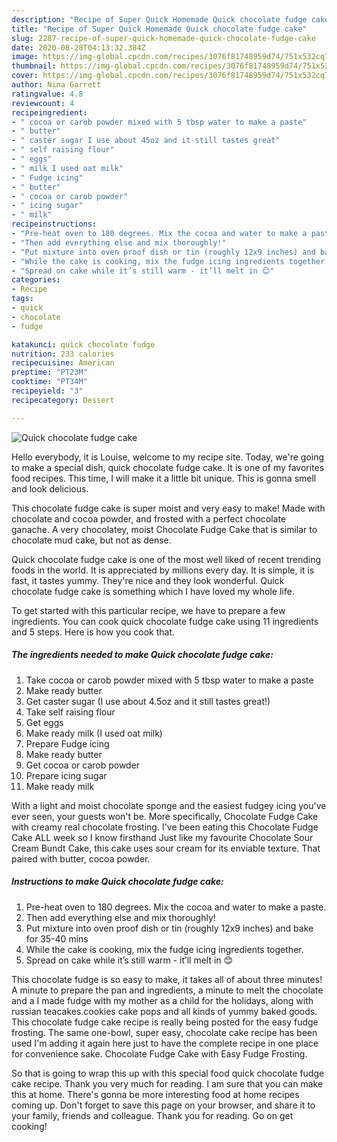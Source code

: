 ```yaml
---
description: "Recipe of Super Quick Homemade Quick chocolate fudge cake"
title: "Recipe of Super Quick Homemade Quick chocolate fudge cake"
slug: 2287-recipe-of-super-quick-homemade-quick-chocolate-fudge-cake
date: 2020-08-28T04:13:32.384Z
image: https://img-global.cpcdn.com/recipes/3076f81748959d74/751x532cq70/quick-chocolate-fudge-cake-recipe-main-photo.jpg
thumbnail: https://img-global.cpcdn.com/recipes/3076f81748959d74/751x532cq70/quick-chocolate-fudge-cake-recipe-main-photo.jpg
cover: https://img-global.cpcdn.com/recipes/3076f81748959d74/751x532cq70/quick-chocolate-fudge-cake-recipe-main-photo.jpg
author: Nina Garrett
ratingvalue: 4.8
reviewcount: 4
recipeingredient:
- " cocoa or carob powder mixed with 5 tbsp water to make a paste"
- " butter"
- " caster sugar I use about 45oz and it still tastes great"
- " self raising flour"
- " eggs"
- " milk I used oat milk"
- " Fudge icing"
- " butter"
- " cocoa or carob powder"
- " icing sugar"
- " milk"
recipeinstructions:
- "Pre-heat oven to 180 degrees. Mix the cocoa and water to make a paste."
- "Then add everything else and mix thoroughly!"
- "Put mixture into oven proof dish or tin (roughly 12x9 inches) and bake for 35-40 mins"
- "While the cake is cooking, mix the fudge icing ingredients together."
- "Spread on cake while it’s still warm - it’ll melt in 😊"
categories:
- Recipe
tags:
- quick
- chocolate
- fudge

katakunci: quick chocolate fudge 
nutrition: 233 calories
recipecuisine: American
preptime: "PT23M"
cooktime: "PT34M"
recipeyield: "3"
recipecategory: Dessert

---
```



![Quick chocolate fudge cake](https://img-global.cpcdn.com/recipes/3076f81748959d74/751x532cq70/quick-chocolate-fudge-cake-recipe-main-photo.jpg)

Hello everybody, it is Louise, welcome to my recipe site. Today, we're going to make a special dish, quick chocolate fudge cake. It is one of my favorites food recipes. This time, I will make it a little bit unique. This is gonna smell and look delicious.

This chocolate fudge cake is super moist and very easy to make! Made with chocolate and cocoa powder, and frosted with a perfect chocolate ganache. A very chocolatey, moist Chocolate Fudge Cake that is similar to chocolate mud cake, but not as dense.

Quick chocolate fudge cake is one of the most well liked of recent trending foods in the world. It is appreciated by millions every day. It is simple, it is fast, it tastes yummy. They're nice and they look wonderful. Quick chocolate fudge cake is something which I have loved my whole life.


To get started with this particular recipe, we have to prepare a few ingredients. You can cook quick chocolate fudge cake using 11 ingredients and 5 steps. Here is how you cook that.

<!--inarticleads1-->

##### The ingredients needed to make Quick chocolate fudge cake:

1. Take  cocoa or carob powder mixed with 5 tbsp water to make a paste
1. Make ready  butter
1. Get  caster sugar (I use about 4.5oz and it still tastes great!)
1. Take  self raising flour
1. Get  eggs
1. Make ready  milk (I used oat milk)
1. Prepare  Fudge icing
1. Make ready  butter
1. Get  cocoa or carob powder
1. Prepare  icing sugar
1. Make ready  milk


With a light and moist chocolate sponge and the easiest fudgey icing you&#39;ve ever seen, your guests won&#39;t be. More specifically, Chocolate Fudge Cake with creamy real chocolate frosting. I&#39;ve been eating this Chocolate Fudge Cake ALL week so I know firsthand Just like my favourite Chocolate Sour Cream Bundt Cake, this cake uses sour cream for its enviable texture. That paired with butter, cocoa powder. 

<!--inarticleads2-->

##### Instructions to make Quick chocolate fudge cake:

1. Pre-heat oven to 180 degrees. Mix the cocoa and water to make a paste.
1. Then add everything else and mix thoroughly!
1. Put mixture into oven proof dish or tin (roughly 12x9 inches) and bake for 35-40 mins
1. While the cake is cooking, mix the fudge icing ingredients together.
1. Spread on cake while it’s still warm - it’ll melt in 😊


This chocolate fudge is so easy to make, it takes all of about three minutes! A minute to prepare the pan and ingredients, a minute to melt the chocolate and a I made fudge with my mother as a child for the holidays, along with russian teacakes.cookies cake pops and all kinds of yummy baked goods. This chocolate fudge cake recipe is really being posted for the easy fudge frosting. The same one-bowl, super easy, chocolate cake recipe has been used I&#39;m adding it again here just to have the complete recipe in one place for convenience sake. Chocolate Fudge Cake with Easy Fudge Frosting. 

So that is going to wrap this up with this special food quick chocolate fudge cake recipe. Thank you very much for reading. I am sure that you can make this at home. There's gonna be more interesting food at home recipes coming up. Don't forget to save this page on your browser, and share it to your family, friends and colleague. Thank you for reading. Go on get cooking!
